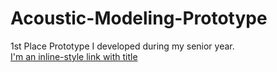 # Acoustic-Modeling-Prototype
1st Place Prototype I developed during my senior year.  
[I'm an inline-style link with title](https://www.google.com "Google's Homepage")
